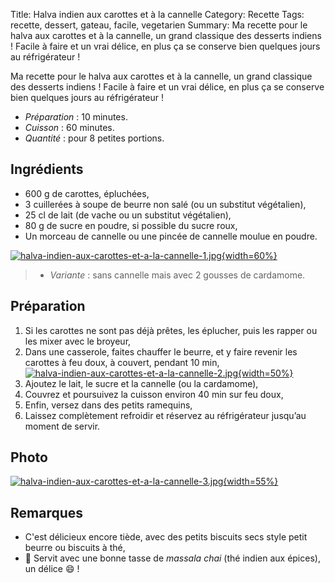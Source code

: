 Title: Halva indien aux carottes et à la cannelle
Category: Recette
Tags: recette, dessert, gateau, facile, vegetarien
Summary: Ma recette pour le halva aux carottes et à la cannelle, un grand classique des desserts indiens ! Facile à faire et un vrai délice, en plus ça se conserve bien quelques jours au réfrigérateur !

Ma recette pour le halva aux carottes et à la cannelle, un grand classique des desserts indiens ! Facile à faire et un vrai délice, en plus ça se conserve bien quelques jours au réfrigérateur !

- *Préparation* : 10 minutes.
- *Cuisson* : 60 minutes.
- *Quantité* : pour 8 petites portions.

## Ingrédients
- 600 g de carottes, épluchées,
- 3 cuillerées à soupe de beurre non salé (ou un substitut végétalien),
- 25 cl de lait (de vache ou un substitut végétalien),
- 80 g de sucre en poudre, si possible du sucre roux,
- Un morceau de cannelle ou une pincée de cannelle moulue en poudre.

[![halva-indien-aux-carottes-et-a-la-cannelle-1.jpg]({filename}images/halva-indien-aux-carottes-et-a-la-cannelle-1.jpg){width=60%}]({filename}images/halva-indien-aux-carottes-et-a-la-cannelle-1.jpg)

> - *Variante* : sans cannelle mais avec 2 gousses de cardamome.

## Préparation
1. Si les carottes ne sont pas déjà prêtes, les éplucher, puis les rapper ou les mixer avec le broyeur,
2. Dans une casserole, faites chauffer le beurre, et y faire revenir les carottes à feu doux, à couvert, pendant 10 min,
  [![halva-indien-aux-carottes-et-a-la-cannelle-2.jpg]({filename}images/halva-indien-aux-carottes-et-a-la-cannelle-2.jpg){width=50%}]({filename}images/halva-indien-aux-carottes-et-a-la-cannelle-2.jpg)
3. Ajoutez le lait, le sucre et la cannelle (ou la cardamome),
4. Couvrez et poursuivez la cuisson environ 40 min sur feu doux,
5. Enfin, versez dans des petits ramequins,
6. Laissez complètement refroidir et réservez au réfrigérateur jusqu’au moment de servir.

## Photo
[![halva-indien-aux-carottes-et-a-la-cannelle-3.jpg]({filename}images/halva-indien-aux-carottes-et-a-la-cannelle-3.jpg){width=55%}]({filename}images/halva-indien-aux-carottes-et-a-la-cannelle-3.jpg)


## Remarques
- C'est délicieux encore tiède, avec des petits biscuits secs style petit beurre ou biscuits à thé,
- :tea: Servit avec une bonne tasse de *massala chai* (thé indien aux épices), un délice :smile: !
